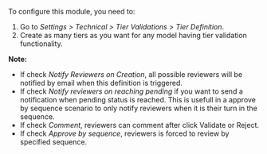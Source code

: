 To configure this module, you need to:

1.  Go to *Settings \> Technical \> Tier Validations \> Tier
    Definition*.
2.  Create as many tiers as you want for any model having tier
    validation functionality.

**Note:**

- If check *Notify Reviewers on Creation*, all possible reviewers will
  be notified by email when this definition is triggered.
- If check *Notify reviewers on reaching pending* if you want to send a notification when pending status is reached.
  This is usefull in a approve by sequence scenario to only notify reviewers when it is their turn in the sequence.
- If check *Comment*, reviewers can comment after click Validate or
  Reject.
- If check *Approve by sequence*, reviewers is forced to review by
  specified sequence.
